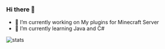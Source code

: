 [stats]: https://github-readme-stats.vercel.app/api?username=jonagamerpro1234&show_icons=true&theme=prussian

### Hi there 👋

- 🔭 I’m currently working on My plugins for Minecraft Server
- 🌱 I’m currently learning Java and C#

![stats]


<!--
**jonagamerpro1234/jonagamerpro1234** is a ✨ _special_ ✨ repository because its `README.md` (this file) appears on your GitHub profile.

Here are some ideas to get you started:

- 🔭 I’m currently working on ...
- 🌱 I’m currently learning ...
- 👯 I’m looking to collaborate on ...
- 🤔 I’m looking for help with ...
- 💬 Ask me about ...
- 📫 How to reach me: ...
- 😄 Pronouns: ...
- ⚡ Fun fact: ...
-->
